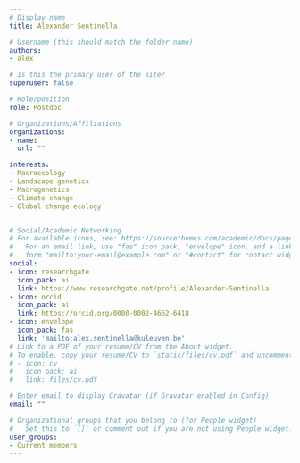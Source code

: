```yaml
---
# Display name
title: Alexander Sentinella

# Username (this should match the folder name)
authors:
- alex

# Is this the primary user of the site?
superuser: false

# Role/position
role: Postdoc

# Organizations/Affiliations
organizations:
- name: 
  url: ""

interests:
- Macroecology
- Landscape genetics
- Macrogenetics
- Climate change
- Global change ecology


# Social/Academic Networking
# For available icons, see: https://sourcethemes.com/academic/docs/page-builder/#icons
#   For an email link, use "fas" icon pack, "envelope" icon, and a link in the
#   form "mailto:your-email@example.com" or "#contact" for contact widget.
social:
- icon: researchgate
  icon_pack: ai
  link: https://www.researchgate.net/profile/Alexander-Sentinella
- icon: orcid
  icon_pack: ai
  link: https://orcid.org/0000-0002-4662-6418
- icon: envelope
  icon_pack: fas
  link: 'mailto:alex.sentinella@kuleuven.be'
# Link to a PDF of your resume/CV from the About widget.
# To enable, copy your resume/CV to `static/files/cv.pdf` and uncomment the lines below.
# - icon: cv
#   icon_pack: ai
#   link: files/cv.pdf

# Enter email to display Gravatar (if Gravatar enabled in Config)
email: ""

# Organizational groups that you belong to (for People widget)
#   Set this to `[]` or comment out if you are not using People widget.
user_groups:
- Current members
---
```


